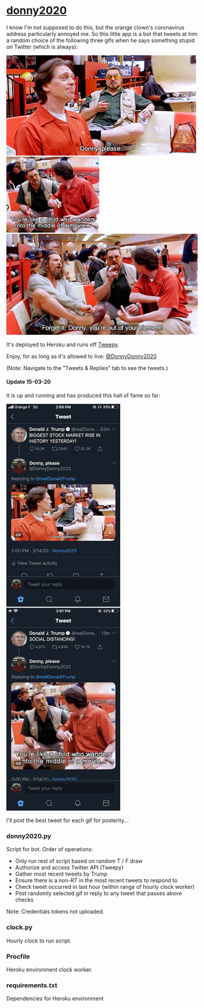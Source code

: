 # <a href="https://twitter.com/DonnyDonny2020">donny2020</a>

I know I'm not supposed to do this, but the orange clown's coronavirus address particularly annoyed me. So this little app is a bot that tweets at him a random choice of the following three gifs when he says something stupid on Twitter (which is always):

![](please.gif) ![](child.gif) ![](out_of_element.gif)

It's deployed to Heroku and runs off <a href="http://docs.tweepy.org/en/latest/">Tweepy</a>.

Enjoy, for as long as it's allowed to live: <a href="https://twitter.com/DonnyDonny2020">@DonnyDonny2020</a>

(Note: Navigate to the "Tweets & Replies" tab to see the tweets.)

#### Update 15-03-20

It is up and running and has produced this hall of fame so far:

<img src="https://github.com/jbachlombardo/donny2020/blob/master/IMG_0575.PNG" width="300"> <img src="https://github.com/jbachlombardo/donny2020/blob/master/IMG_0576.PNG" width="300">

I'll post the best tweet for each gif for posterity...

### donny2020.py

Script for bot. Order of operations:
- Only run rest of script based on random T / F draw
- Authorize and access Twitter API (Tweepy)
- Gather most recent tweets by Trump
- Ensure there is a non-RT in the most recent tweets to respond to
- Check tweet occurred in last hour (within range of hourly clock worker)
- Post randomly selected gif in reply to any tweet that passes above checks

Note: Credentials tokens not uploaded.

### clock.py

Hourly clock to run script.

### Procfile

Heroku environment clock worker.

### requirements.txt

Dependencies for Heroku environment
